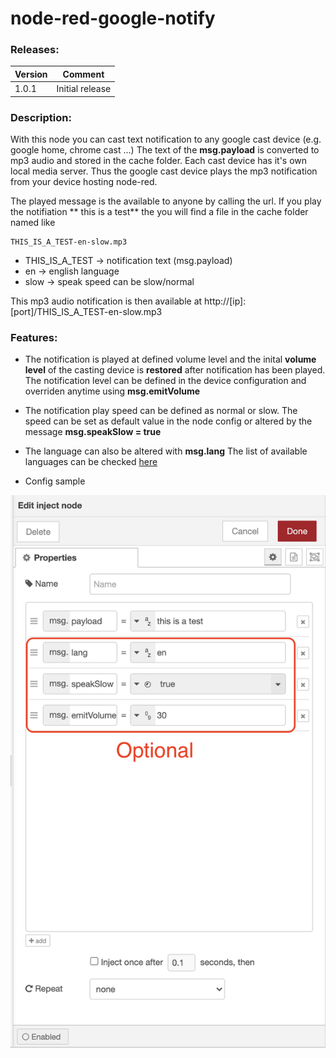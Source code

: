 # node-red-google-notify

### Releases:
| Version   |Comment|
| ----------|:-------------:|
| 1.0.1     | Initial  release


### Description:

With this node you can cast text notification to any google cast device (e.g. google home, chrome cast ...)
The text of the **msg.payload** is converted to mp3 audio and stored in the cache folder. Each cast device has it's own local media server. Thus the google cast device plays the mp3 notification from your device hosting node-red.

The played message is the available to anyone by calling the url.
If you play the notifiation ** this is a test** the you will find a file in the cache folder named like 
```
THIS_IS_A_TEST-en-slow.mp3
```
* THIS_IS_A_TEST -> notification text (msg.payload)
* en -> english language
* slow -> speak speed can be slow/normal

This mp3 audio notification is then available at http://[ip]:[port]/THIS_IS_A_TEST-en-slow.mp3

### Features:
* The notification is played at defined volume level and the inital **volume level** of the casting device is **restored** after notification has been played.
The notification level can be defined in the device configuration and overriden anytime using **msg.emitVolume**

* The notification play speed can be defined as normal or slow. The speed can be set as default value in the node config or altered by the message **msg.speakSlow = true**

* The language can also be altered with **msg.lang** The list of available languages can be checked <a href="https://github.com/orcema/node-red-google-notify/blob/master/languages.js">here</a>

* Config sample

<img src="https://github.com/orcema/node-red-google-notify/blob/master/assets/configSample.png"></img>
